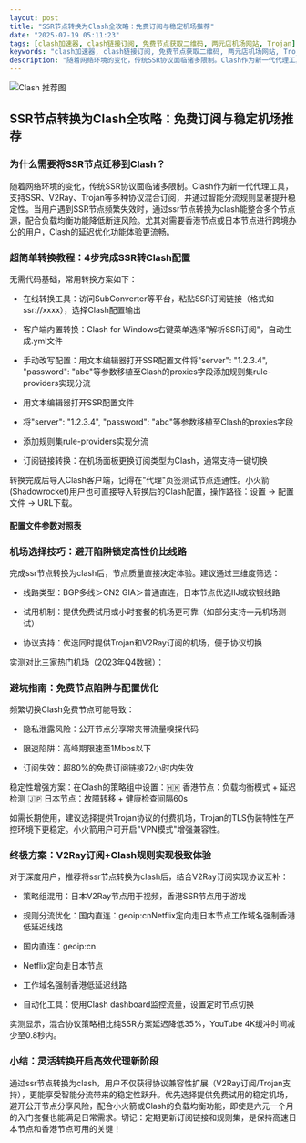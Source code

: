 ```yaml
---
layout: post
title: "SSR节点转换为Clash全攻略：免费订阅与稳定机场推荐"
date: "2025-07-19 05:11:23"
tags: [clash加速器, clash链接订阅, 免费节点获取二维码, 两元店机场网站, Trojan]
keywords: "clash加速器, clash链接订阅, 免费节点获取二维码, 两元店机场网站, Trojan"
description: "随着网络环境的变化，传统SSR协议面临诸多限制。Clash作为新一代代理工具，支持SSR、V2Ray、Trojan等多种协议混合订阅，并通过智能分流规则显著提升稳定性。当用户遇到SSR节点频繁失效时，通过ssr节点转换为clash能整合多个节点源，配合负载均衡功能降低断连风险。尤其对需要香港节点或日本节点进行跨境办公的用户，Clash的延迟优化功能体验更流畅。"
---
```


![Clash 推荐图](https://clashjd.github.io/assets/img/tiktok机场推荐.png)

## SSR节点转换为Clash全攻略：免费订阅与稳定机场推荐

### 为什么需要将SSR节点迁移到Clash？

随着网络环境的变化，传统SSR协议面临诸多限制。Clash作为新一代代理工具，支持SSR、V2Ray、Trojan等多种协议混合订阅，并通过智能分流规则显著提升稳定性。当用户遇到SSR节点频繁失效时，通过ssr节点转换为clash能整合多个节点源，配合负载均衡功能降低断连风险。尤其对需要香港节点或日本节点进行跨境办公的用户，Clash的延迟优化功能体验更流畅。

### 超简单转换教程：4步完成SSR转Clash配置

无需代码基础，常用转换方案如下：

- 在线转换工具：访问SubConverter等平台，粘贴SSR订阅链接（格式如ssr://xxxx），选择Clash配置输出

- 客户端内置转换：Clash for Windows右键菜单选择"解析SSR订阅"，自动生成.yml文件

- 手动改写配置：用文本编辑器打开SSR配置文件将"server": "1.2.3.4", "password": "abc"等参数移植至Clash的proxies字段添加规则集rule-providers实现分流

- 用文本编辑器打开SSR配置文件

- 将"server": "1.2.3.4", "password": "abc"等参数移植至Clash的proxies字段

- 添加规则集rule-providers实现分流

- 订阅链接转换：在机场面板更换订阅类型为Clash，通常支持一键切换

转换完成后导入Clash客户端，记得在"代理"页签测试节点连通性。小火箭(Shadowrocket)用户也可直接导入转换后的Clash配置，操作路径：设置 → 配置文件 → URL下载。

#### 配置文件参数对照表

### 机场选择技巧：避开陷阱锁定高性价比线路

完成ssr节点转换为clash后，节点质量直接决定体验。建议通过三维度筛选：

- 线路类型：BGP多线＞CN2 GIA＞普通直连，日本节点优选IIJ或软银线路

- 试用机制：提供免费试用或小时套餐的机场更可靠（如部分支持一元机场测试）

- 协议支持：优选同时提供Trojan和V2Ray订阅的机场，便于协议切换

实测对比三家热门机场（2023年Q4数据）：

### 避坑指南：免费节点陷阱与配置优化

频繁切换Clash免费节点可能导致：

- 隐私泄露风险：公开节点分享常夹带流量嗅探代码

- 限速陷阱：高峰期限速至1Mbps以下

- 订阅失效：超80%的免费订阅链接72小时内失效

稳定性增强方案：在Clash的策略组中设置：🇭🇰 香港节点：负载均衡模式 + 延迟检测
🇯🇵 日本节点：故障转移 + 健康检查间隔60s

如需长期使用，建议选择提供Trojan协议的付费机场，Trojan的TLS伪装特性在严控环境下更稳定。小火箭用户可开启"VPN模式"增强兼容性。

### 终极方案：V2Ray订阅+Clash规则实现极致体验

对于深度用户，推荐将ssr节点转换为clash后，结合V2Ray订阅实现协议互补：

- 策略组混用：日本V2Ray节点用于视频，香港SSR节点用于游戏

- 规则分流优化：国内直连：geoip:cnNetflix定向走日本节点工作域名强制香港低延迟线路

- 国内直连：geoip:cn

- Netflix定向走日本节点

- 工作域名强制香港低延迟线路

- 自动化工具：使用Clash dashboard监控流量，设置定时节点切换

实测显示，混合协议策略相比纯SSR方案延迟降低35%，YouTube 4K缓冲时间减少至0.8秒内。

### 小结：灵活转换开启高效代理新阶段

通过ssr节点转换为clash，用户不仅获得协议兼容性扩展（V2Ray订阅/Trojan支持），更能享受智能分流带来的稳定性跃升。优先选择提供免费试用的稳定机场，避开公开节点分享风险，配合小火箭或Clash的负载均衡功能，即使是六元一个月的入门套餐也能满足日常需求。切记：定期更新订阅链接和规则集，是保持高速日本节点和香港节点可用的关键！